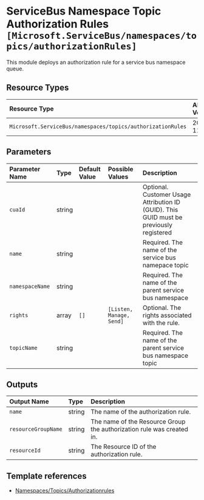 # ServiceBus Namespace Topic Authorization Rules `[Microsoft.ServiceBus/namespaces/topics/authorizationRules]`

This module deploys an authorization rule for a service bus namespace queue.

## Resource Types

| Resource Type | API Version |
| :-- | :-- |
| `Microsoft.ServiceBus/namespaces/topics/authorizationRules` | 2021-11-01 |

## Parameters

| Parameter Name | Type | Default Value | Possible Values | Description |
| :-- | :-- | :-- | :-- | :-- |
| `cuaId` | string |  |  | Optional. Customer Usage Attribution ID (GUID). This GUID must be previously registered |
| `name` | string |  |  | Required. The name of the service bus namepace topic |
| `namespaceName` | string |  |  | Required. The name of the parent service bus namespace |
| `rights` | array | `[]` | `[Listen, Manage, Send]` | Optional. The rights associated with the rule. |
| `topicName` | string |  |  | Required. The name of the parent service bus namespace topic |

## Outputs

| Output Name | Type | Description |
| :-- | :-- | :-- |
| `name` | string | The name of the authorization rule. |
| `resourceGroupName` | string | The name of the Resource Group the authorization rule was created in. |
| `resourceId` | string | The Resource ID of the authorization rule. |

## Template references

- [Namespaces/Topics/Authorizationrules](https://docs.microsoft.com/en-us/azure/templates/Microsoft.ServiceBus/2021-11-01/namespaces/topics/authorizationRules)
